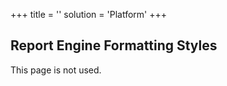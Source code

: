 +++
title = ''
solution = 'Platform'
+++

## Report Engine Formatting Styles

This page is not used.
